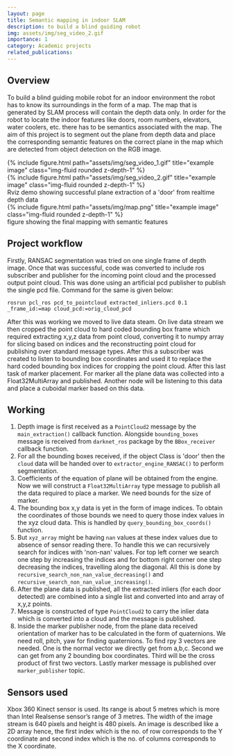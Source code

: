 ```yaml
---
layout: page
title: Semantic mapping in indoor SLAM
description: to build a blind guiding robot
img: assets/img/seg_video_2.gif
importance: 1
category: Academic projects
related_publications: 
---
```


## Overview
To build a blind guiding mobile robot for an indoor environment the robot has to know its surroundings in the form of a map. The map that is generated by SLAM process will contain the depth data only. In order for the robot to locate the indoor features like doors, room numbers, elevators, water coolers, etc. there has to be semantics associated with the map. The aim of this project is to segment out the plane from depth data and place the corresponding semantic features on the correct plane in the map which are detected from object detection on the RGB image.

<div class="row">
    <div class="col-sm mt-3 mt-md-0">
        {% include figure.html path="assets/img/seg_video_1.gif" title="example image" class="img-fluid rounded z-depth-1" %}
    </div>
    <div class="col-sm mt-3 mt-md-0">
        {% include figure.html path="assets/img/seg_video_2.gif" title="example image" class="img-fluid rounded z-depth-1" %}
    </div>
</div>
<div class="caption">
    Rviz demo showing successful plane extraction of a 'door' from realtime depth data
</div>
<div class="row">
    <div class="col-sm mt-3 mt-md-0">
        {% include figure.html path="assets/img/map.png" title="example image" class="img-fluid rounded z-depth-1" %}
    </div>
</div>
<div class="caption">
    figure showing the final mapping with semantic features
</div>

## Project workflow
Firstly, RANSAC segmentation was tried on one single frame of depth image. Once that was successful, code was converted to include ros subscriber and publisher for the incoming point cloud and the processed output point cloud. This was done using an artificial pcd publisher to publish the single pcd file. Command for the same is given below:

    rosrun pcl_ros pcd_to_pointcloud extracted_inliers.pcd 0.1 _frame_id:=map cloud_pcd:=orig_cloud_pcd

After this was working we moved to live data steam. On live data stream we then cropped the point cloud to hard coded bounding box frame which required extracting x,y,z data from point cloud, converting it to numpy array for slicing based on indices and the reconstructing point cloud for publishing over standard message types. After this a subscriber was created to listen to bounding box coordinates and used it to replace the hard coded bounding box indices for cropping the point cloud. After this last task of marker placement. For marker all the plane data was collected into a Float32MultiArray and published. Another node will be listening to this data and place a cuboidal marker based on this data.

## Working
1. Depth image is first received as a `PointCloud2` message by the `main_extraction()` callback function. Alongside `bounding_boxes` message is received from `darknet_ros` package by the `BBox_receiver` callback function.
2. For all the bounding boxes received, if the object Class is 'door' then the `cloud` data will be handed over to `extractor_engine_RANSAC()` to perform segmentation.
3. Coefficients of the equation of plane will be obtained from the engine. Now we will construct a `Float32MultiArray` type message to publish all the data required to place a marker. We need bounds for the size of marker.
4. The bounding box x,y data is yet in the form of image indices. To obtain the coordinates of those bounds we need to query those index values in the xyz cloud data. This is handled by `query_bounding_box_coords()` function.
5. But `xyz_array` might be having `nan` values at these index values due to absence of sensor reading there. To handle this we can recursively search for indices with 'non-nan' values. For top left corner we search one step by increasing the indices and for bottom right corner one step decreasing the indices, travelling along the diagonal. All this is done by `recursive_search_non_nan_value_decreasing()` and `recursive_search_non_nan_value_increasing()`.
6. After the plane data is published, all the extracted inliers (for each door detected) are combined into a single list and converted into and array of x,y,z points.
7. Message is constructed of type `PointCloud2` to carry the inlier data which is converted into a cloud and the message is published.
8. Inside the marker publisher node, from the plane data received orientation of marker has to be calculated in the form of quaternions. We need roll, pitch, yaw for finding quaternions. To find rpy 3 vectors are needed. One is the normal vector we directly get from a,b,c. Second we can get from any 2 bounding box coordinates. Third will be the cross product of first two vectors. Lastly marker message is published over `marker_publisher` topic.

## Sensors used
Xbox 360 Kinect sensor is used. Its range is about 5 metres which is more than Intel Realsense sensor’s range of 3 metres. The width of the image stream is 640 pixels and height is 480 pixels. An image is described like a 2D array hence, the first index which is the no. of row corresponds to the Y coordinate and second index which is the no. of columns corresponds to the X coordinate.

